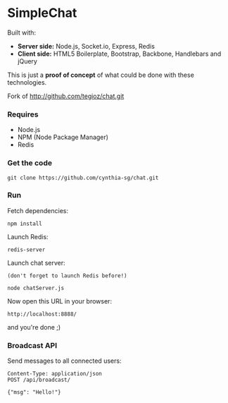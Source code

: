 # SimpleChat

Built with:

  - <strong>Server side:</strong> Node.js, Socket.io, Express, Redis
  - <strong>Client side:</strong> HTML5 Boilerplate, Bootstrap, Backbone, Handlebars and jQuery

This is just a <strong>proof of concept</strong> of what could be done with these technologies.

Fork of http://github.com/tegioz/chat.git

### Requires

  - Node.js
  - NPM (Node Package Manager)
  - Redis

### Get the code

    git clone https://github.com/cynthia-sg/chat.git

### Run

Fetch dependencies:

    npm install

Launch Redis:
    
    redis-server

Launch chat server:
    
    (don't forget to launch Redis before!)

    node chatServer.js

Now open this URL in your browser:

    http://localhost:8888/

and you're done ;)

### Broadcast API

Send messages to all connected users:

    Content-Type: application/json
    POST /api/broadcast/

    {"msg": "Hello!"}
